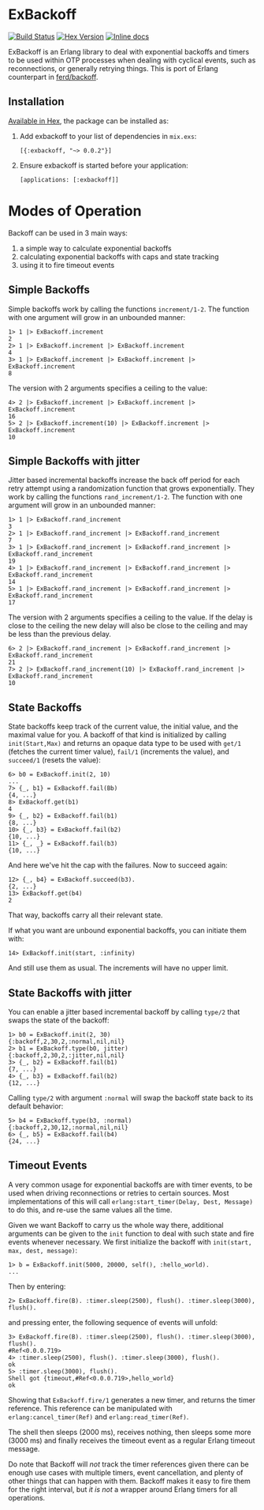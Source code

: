 # ExBackoff

[![Build Status](https://travis-ci.org/mingchuno/exbackoff.svg?branch=master)](https://travis-ci.org/mingchuno/exbackoff)
[![Hex Version](http://img.shields.io/hexpm/v/exbackoff.svg)](https://hex.pm/packages/exbackoff)
[![Inline docs](http://inch-ci.org/github/mingchuno/exbackoff.svg?branch=master)](http://inch-ci.org/github/mingchuno/exbackoff)

ExBackoff is an Erlang library to deal with exponential backoffs and timers to
be used within OTP processes when dealing with cyclical events, such as
reconnections, or generally retrying things. This is port of Erlang counterpart
in [ferd/backoff](https://github.com/ferd/backoff).

## Installation

[Available in Hex](https://hex.pm/packages/exbackoff), the package can be installed as:

  1. Add exbackoff to your list of dependencies in `mix.exs`:
        ```
        [{:exbackoff, "~> 0.0.2"}]
        ```

  2. Ensure exbackoff is started before your application:
        ```
        [applications: [:exbackoff]]
        ```


# Modes of Operation

Backoff can be used in 3 main ways:

1. a simple way to calculate exponential backoffs
2. calculating exponential backoffs with caps and state tracking
3. using it to fire timeout events

## Simple Backoffs

Simple backoffs work by calling the functions `increment/1-2`. The function
with one argument will grow in an unbounded manner:

    1> 1 |> ExBackoff.increment
    2
    2> 1 |> ExBackoff.increment |> ExBackoff.increment
    4
    3> 1 |> ExBackoff.increment |> ExBackoff.increment |> ExBackoff.increment
    8

The version with 2 arguments specifies a ceiling to the value:

    4> 2 |> ExBackoff.increment |> ExBackoff.increment |> ExBackoff.increment
    16
    5> 2 |> ExBackoff.increment(10) |> ExBackoff.increment |> ExBackoff.increment
    10

## Simple Backoffs with jitter

Jitter based incremental backoffs increase the back off period for each retry attempt using a randomization function that grows exponentially. They work by calling the functions `rand_increment/1-2`. The function with one argument will grow in an unbounded manner:

    1> 1 |> ExBackoff.rand_increment
    3
    2> 1 |> ExBackoff.rand_increment |> ExBackoff.rand_increment
    7
    3> 1 |> ExBackoff.rand_increment |> ExBackoff.rand_increment |> ExBackoff.rand_increment
    19
    4> 1 |> ExBackoff.rand_increment |> ExBackoff.rand_increment |> ExBackoff.rand_increment
    14
    5> 1 |> ExBackoff.rand_increment |> ExBackoff.rand_increment |> ExBackoff.rand_increment
    17

The version with 2 arguments specifies a ceiling to the value. If the
delay is close to the ceiling the new delay will also be close to the
ceiling and may be less than the previous delay.

    6> 2 |> ExBackoff.rand_increment |> ExBackoff.rand_increment |> ExBackoff.rand_increment
    21
    7> 2 |> ExBackoff.rand_increment(10) |> ExBackoff.rand_increment |> ExBackoff.rand_increment
    10

## State Backoffs

State backoffs keep track of the current value, the initial value, and the
maximal value for you. A backoff of that kind is initialized by calling
`init(Start,Max)` and returns an opaque data type to be used with `get/1`
(fetches the current timer value), `fail/1` (increments the value), and
`succeed/1` (resets the value):

    6> b0 = ExBackoff.init(2, 10)
    ...
    7> {_, b1} = ExBackoff.fail(Bb)
    {4, ...}
    8> ExBackoff.get(b1)
    4
    9> {_, b2} = ExBackoff.fail(b1)
    {8, ...}
    10> {_, b3} = ExBackoff.fail(b2)
    {10, ...}
    11> {_, _} = ExBackoff.fail(b3)
    {10, ...}

And here we've hit the cap with the failures. Now to succeed again:

    12> {_, b4} = ExBackoff.succeed(b3).
    {2, ...}
    13> ExBackoff.get(b4)
    2

That way, backoffs carry all their relevant state.

If what you want are unbound exponential backoffs, you can initiate them with:

    14> ExBackoff.init(start, :infinity)

And still use them as usual. The increments will have no upper limit.

## State Backoffs with jitter

You can enable a jitter based incremental backoff by calling `type/2`
that swaps the state of the backoff:

    1> b0 = ExBackoff.init(2, 30)
    {:backoff,2,30,2,:normal,nil,nil}
    2> b1 = ExBackoff.type(b0, jitter)
    {:backoff,2,30,2,:jitter,nil,nil}
    3> {_, b2} = ExBackoff.fail(b1)
    {7, ...}
    4> {_, b3} = ExBackoff.fail(b2)
    {12, ...}

Calling `type/2` with argument `:normal` will swap the backoff state back
to its default behavior:

    5> b4 = ExBackoff.type(b3, :normal)
    {:backoff,2,30,12,:normal,nil,nil}
    6> {_, b5} = ExBackoff.fail(b4)
    {24, ...}

## Timeout Events

A very common usage for exponential backoffs are with timer events, to be used
when driving reconnections or retries to certain sources. Most implementations
of this will call `erlang:start_timer(Delay, Dest, Message)` to do this, and
re-use the same values all the time.

Given we want Backoff to carry us the whole way there, additional arguments can
be given to the `init` function to deal with such state and fire events
whenever necessary. We first initialize the backoff with `init(start, max,
dest, message)`:

    1> b = ExBackoff.init(5000, 20000, self(), :hello_world).
    ...

Then by entering:

    2> ExBackoff.fire(B). :timer.sleep(2500), flush(). :timer.sleep(3000), flush().

and pressing enter, the following sequence of events will unfold:

    3> ExBackoff.fire(B). :timer.sleep(2500), flush(). :timer.sleep(3000), flush().
    #Ref<0.0.0.719>
    4> :timer.sleep(2500), flush(). :timer.sleep(3000), flush().
    ok
    5> :timer.sleep(3000), flush().
    Shell got {timeout,#Ref<0.0.0.719>,hello_world}
    ok

Showing that `ExBackoff.fire/1` generates a new timer, and returns the timer
reference. This reference can be manipulated with `erlang:cancel_timer(Ref)`
and `erlang:read_timer(Ref)`.

The shell then sleeps (2000 ms), receives nothing, then sleeps some more (3000
ms) and finally receives the timeout event as a regular Erlang timeout message.

Do note that Backoff will *not* track the timer references given there can be
enough use cases with multiple timers, event cancellation, and plenty of other
things that can happen with them. Backoff makes it easy to fire them for
the right interval, but *it is not* a wrapper around Erlang timers for all
operations.
